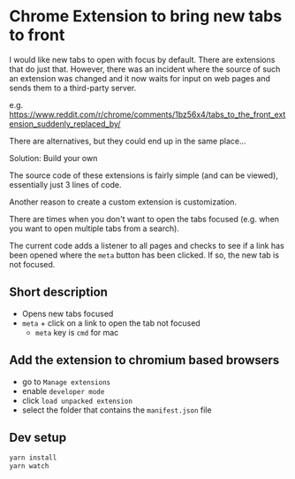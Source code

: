 # Chrome Extension to bring new tabs to front

I would like new tabs to open with focus by default.
There are extensions that do just that.
However, there was an incident where the source of such an extension was changed and it now waits for input on web pages and sends them to a third-party server.

e.g. https://www.reddit.com/r/chrome/comments/1bz56x4/tabs_to_the_front_extension_suddenly_replaced_by/

There are alternatives, but they could end up in the same place...

Solution: Build your own

The source code of these extensions is fairly simple (and can be viewed), essentially just 3 lines of code.


Another reason to create a custom extension is customization.

There are times when you don't want to open the tabs focused (e.g. when you want to open multiple tabs from a search).

The current code adds a listener to all pages and checks to see if a link has been opened where the `meta` button has been clicked. If so, the new tab is not focused.

## Short description

- Opens new tabs focused
- `meta` + click on a link to open the tab not focused
  - `meta` key is `cmd` for mac

<!-- - shrinks new windows (and initial) to 1280x800 -->

## Add the extension to chromium based browsers

- go to `Manage extensions`
- enable `developer mode`
- click `load unpacked extension`
- select the folder that contains the `manifest.json` file

## Dev setup

```bash
yarn install
yarn watch
```

